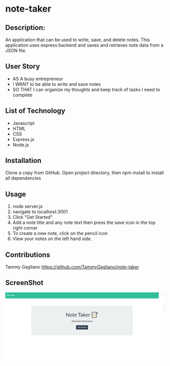 # note-taker
## Description: 
An application that can be used to write, save, and delete notes. This application uses express backend and saves and retrieves note data from a JSON file.

## User Story
- AS A busy entrepreneur
- I WANT to be able to write and save notes
- SO THAT I can organize my thoughts and keep track of tasks I need to complete

## List of Technology
- Javascript
- HTML
- CSS 
- Express.js
- Node.js

## Installation 
Clone a copy from GitHub. 
Open project directory, then npm install to install all dependencies

## Usage 
1. node server.js
2. navigate to localhost:3001
3. Click "Get Started"
4. Add a note title and any note text then press the save icon in the top right corner
5. To create a new note, click on the pencil icon
6. View your notes on the left hand side. 

## Contributions
Tammy Gagliano 
https://github.com/TammyGagliano/note-taker

## ScreenShot
![Note Taker](./notetakerscreenshot.png)